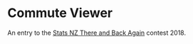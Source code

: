 # Commute Viewer
An entry to the [Stats NZ There and Back Again](https://www.stats.govt.nz/2018-census/there-and-back-again-data-visualisation-competition) contest 2018.
